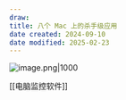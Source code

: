 ```yaml
---
draw:
title: 八个 Mac 上的杀手级应用
date created: 2024-09-10
date modified: 2025-02-23
---
```


![image.png|1000](https://imagehosting4picgo.oss-cn-beijing.aliyuncs.com/imagehosting/fix-dir%2Fpicgo%2Fpicgo-clipboard-images%2F2024%2F09%2F10%2F00-07-09-359850e644f95d154f122973b321e9cd-202409100007785-3931dd.png)

[[电脑监控软件]]
